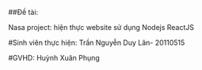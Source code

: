 ##Đề tài: 

Nasa project: hiện thực website sử dụng Nodejs ReactJS

#Sinh viên thực hiện: Trần Nguyễn Duy Lân- 20110515    

#GVHD: Huỳnh Xuân Phụng
